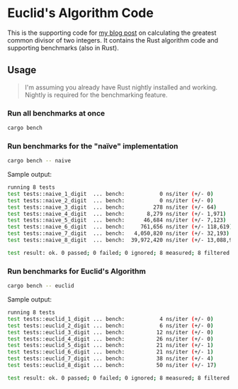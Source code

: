 # Euclid's Algorithm Code

This is the supporting code for [my blog post](https://jeffmastry.dev/posts/computing-the-greatest-common-divisor) on calculating the greatest common divisor of two integers. It contains the Rust algorithm code and supporting benchmarks (also in Rust).

## Usage

> I'm assuming you already have Rust nightly installed and working. Nightly is required for the benchmarking feature.

### Run all benchmarks at once

```sh
cargo bench
```

### Run benchmarks for the "naïve" implementation

```sh
cargo bench -- naive
```

Sample output:

```sh
running 8 tests
test tests::naive_1_digit  ... bench:           0 ns/iter (+/- 0)
test tests::naive_2_digit  ... bench:           0 ns/iter (+/- 0)
test tests::naive_3_digit  ... bench:         278 ns/iter (+/- 64)
test tests::naive_4_digit  ... bench:       8,279 ns/iter (+/- 1,971)
test tests::naive_5_digit  ... bench:      46,684 ns/iter (+/- 7,123)
test tests::naive_6_digit  ... bench:     761,656 ns/iter (+/- 118,619)
test tests::naive_7_digit  ... bench:   4,050,820 ns/iter (+/- 32,193)
test tests::naive_8_digit  ... bench:  39,972,420 ns/iter (+/- 13,088,906)

test result: ok. 0 passed; 0 failed; 0 ignored; 8 measured; 8 filtered out; finished in 21.91s
```

### Run benchmarks for Euclid's Algorithm

```sh
cargo bench -- euclid
```

Sample output:

```sh
running 8 tests
test tests::euclid_1_digit ... bench:           4 ns/iter (+/- 0)
test tests::euclid_2_digit ... bench:           6 ns/iter (+/- 0)
test tests::euclid_3_digit ... bench:          12 ns/iter (+/- 0)
test tests::euclid_4_digit ... bench:          26 ns/iter (+/- 0)
test tests::euclid_5_digit ... bench:          21 ns/iter (+/- 1)
test tests::euclid_6_digit ... bench:          21 ns/iter (+/- 1)
test tests::euclid_7_digit ... bench:          38 ns/iter (+/- 4)
test tests::euclid_8_digit ... bench:          50 ns/iter (+/- 17)

test result: ok. 0 passed; 0 failed; 0 ignored; 8 measured; 8 filtered out; finished in 15.93s
```
